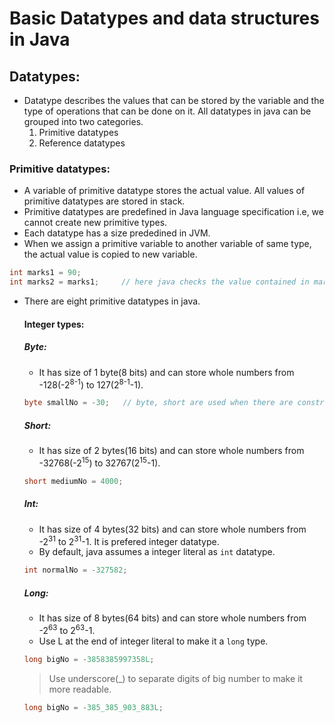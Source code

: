 # Basic Datatypes and data structures in Java
## Datatypes:
- Datatype describes the values that can be stored by the variable and the type of operations that can be done on it. All datatypes in java can be grouped into two categories.
  1. Primitive datatypes
  2. Reference datatypes
### Primitive datatypes:
- A variable of primitive datatype stores the actual value. All values of primitive datatypes are stored in stack.
- Primitive datatypes are predefined in Java language specification i.e, we cannot create new primitive types.
- Each datatype has a size prededined in JVM.
- When we assign a primitive variable to another variable of same type, the actual value is copied to new variable.
```java
int marks1 = 90;
int marks2 = marks1;     // here java checks the value contained in marks1, and creates a new value 90 and stores it in marks2
```
- There are eight primitive datatypes in java.
  #### Integer types:
  ##### Byte:
  - It has size of 1 byte(8 bits) and can store whole numbers from -128(-2<sup>8-1</sup>) to 127(2<sup>8-1</sup>-1).
  ```java
  byte smallNo = -30;   // byte, short are used when there are constraints on storage space
  ```
  ##### Short:
  - It has size of 2 bytes(16 bits) and can store whole numbers from -32768(-2<sup>15</sup>) to 32767(2<sup>15</sup>-1).
  ```java
  short mediumNo = 4000;
  ```
  ##### Int:
  - It has size of 4 bytes(32 bits) and can store whole numbers from -2<sup>31</sup> to 2<sup>31</sup>-1. It is prefered integer datatype.
  - By default, java assumes a integer literal as `int` datatype.
  ```java
  int normalNo = -327582;
  ```
  ##### Long:
  - It has size of 8 bytes(64 bits) and can store whole numbers from -2<sup>63</sup> to 2<sup>63</sup>-1.
  - Use L at the end of integer literal to make it a `long` type.
  ```java
  long bigNo = -3858385997358L;
  ```
  > Use underscore(\_) to separate digits of big number to make it more readable.
  ```java
  long bigNo = -385_385_903_883L;
  ```
